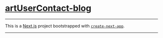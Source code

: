# [artUserContact-blog][1]
___
This is a [Next.js](https://nextjs.org/) project bootstrapped with [`create-next-app`](https://github.com/vercel/next.js/tree/canary/packages/create-next-app).
___
[1]:https://artusercontact.com
